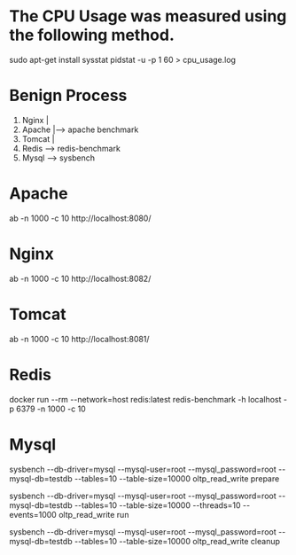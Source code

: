 # The CPU Usage was measured using the following method.

sudo apt-get install sysstat
pidstat -u -p <PID> 1 60 > cpu_usage.log

# Benign Process

1. Nginx	|	
2. Apache	|--> apache benchmark
3. Tomcat	|
4. Redis 	 --> redis-benchmark
5. Mysql  	 --> sysbench

# Apache
ab -n 1000 -c 10 http://localhost:8080/

# Nginx
ab -n 1000 -c 10 http://localhost:8082/

# Tomcat
ab -n 1000 -c 10 http://localhost:8081/

# Redis
docker run --rm --network=host redis:latest redis-benchmark -h localhost -p 6379 -n 1000 -c 10

# Mysql
sysbench --db-driver=mysql --mysql-user=root --mysql_password=root --mysql-db=testdb --tables=10 --table-size=10000 oltp_read_write prepare

sysbench --db-driver=mysql --mysql-user=root --mysql_password=root --mysql-db=testdb --tables=10 --table-size=10000 --threads=10 --events=1000 oltp_read_write run

sysbench --db-driver=mysql --mysql-user=root --mysql_password=root --mysql-db=testdb --tables=10 --table-size=10000 oltp_read_write cleanup

